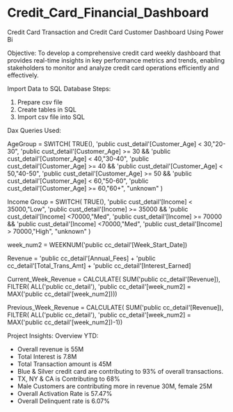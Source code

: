 # Credit_Card_Financial_Dashboard
Credit Card Transaction  and Credit Card Customer Dashboard Using Power Bi

Objective: To develop a comprehensive credit card weekly dashboard that provides real-time insights in key performance metrics and trends, enabling stakeholders to monitor and analyze credit card operations efficiently and effectively.

Import Data to SQL Database
Steps:
1) Prepare csv file
2) Create tables in SQL
3) Import csv file into SQL

Dax Queries Used:

AgeGroup = 
          SWITCH(
          TRUE(),
          'public cust_detail'[Customer_Age] < 30,"20-30",
          'public cust_detail'[Customer_Age] >= 30 && 'public cust_detail'[Customer_Age] < 40,"30-40",
          'public cust_detail'[Customer_Age] >= 40 && 'public cust_detail'[Customer_Age] < 50,"40-50",
          'public cust_detail'[Customer_Age] >= 50 && 'public cust_detail'[Customer_Age] < 60,"50-60",
          'public cust_detail'[Customer_Age] >= 60,"60+",
         "unknown"
        )

Income Group = SWITCH(
      TRUE(),
     'public cust_detail'[Income] < 35000,"Low",
    'public cust_detail'[Income] >= 35000 && 'public cust_detail'[Income] <70000,"Med",
    'public cust_detail'[Income] >= 70000 && 'public cust_detail'[Income] <70000,"Med",
    'public cust_detail'[Income] > 70000,"High",
    "unknown"
)


week_num2 = WEEKNUM('public cc_detail'[Week_Start_Date])

Revenue = 'public cc_detail'[Annual_Fees] + 'public cc_detail'[Total_Trans_Amt] + 'public cc_detail'[Interest_Earned]


Current_Week_Revenue = CALCULATE(
    SUM('public cc_detail'[Revenue]),
    FILTER(
        ALL('public cc_detail'),
        'public cc_detail'[week_num2] = MAX('public cc_detail'[week_num2])))



Previous_Week_Revenue = CALCULATE(
    SUM('public cc_detail'[Revenue]),
    FILTER(
        ALL('public cc_detail'),
        'public cc_detail'[week_num2] = MAX('public cc_detail'[week_num2])-1))


Project Insights:
Overview YTD:
- Overall revenue is 55M
- Total Interest is 7.8M
- Total Transaction amount is 45M
- Blue & Silver credit card are contributing to 93% of overall transactions.
- TX, NY & CA is Contributing to 68%
- Male Customers are contributing more in revenue 30M, female 25M
- Overall Activation Rate is 57.47%
- Overall Delinquent rate is 6.07% 








